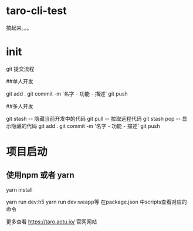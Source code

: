 # taro-cli-test
搞起来。。。


# init
git 提交流程

##单人开发

git add .
git commit -m '名字 - 功能 - 描述'
git push

##多人开发

git stash  -- 隐藏当前开发中的代码
git pull  -- 拉取远程代码
git stash pop  -- 显示隐藏的代码
git add .
git commit -m '名字 - 功能 - 描述'
git push


# 项目启动

## 使用npm 或者 yarn

yarn install 

yarn run dev:h5
yarn run dev:weapp等 在package.json 中scripts查看对应的命令

更多查看 https://taro.aotu.io/  官网网站

